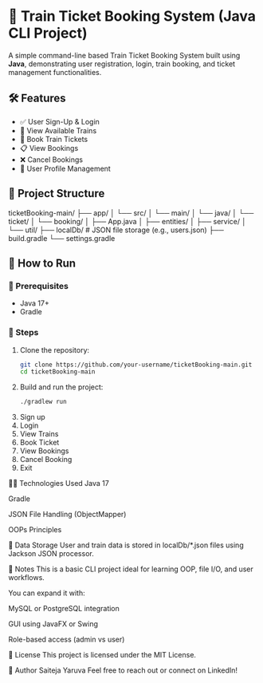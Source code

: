 # 🚆 Train Ticket Booking System (Java CLI Project)

A simple command-line based Train Ticket Booking System built using **Java**, demonstrating user registration, login, train booking, and ticket management functionalities.



## 🛠 Features

- ✅ User Sign-Up & Login
- 🚉 View Available Trains
- 🎫 Book Train Tickets
- 📋 View Bookings
- ❌ Cancel Bookings
- 📄 User Profile Management



## 📂 Project Structure

ticketBooking-main/
├── app/
│ └── src/
│ └── main/
│ └── java/
│ └── ticket/
│ └── booking/
│ ├── App.java
│ ├── entities/
│ ├── service/
│ └── util/
├── localDb/ # JSON file storage (e.g., users.json)
├── build.gradle
└── settings.gradle




## 🚀 How to Run

### 📌 Prerequisites
- Java 17+
- Gradle

### 🔧 Steps

1. Clone the repository:
   ```bash
   git clone https://github.com/your-username/ticketBooking-main.git
   cd ticketBooking-main
2. Build and run the project:
    ```bash
   ./gradlew run

1. Sign up
2. Login
3. View Trains
4. Book Ticket
5. View Bookings
6. Cancel Booking
7. Exit

🧑‍💻 Technologies Used
Java 17

Gradle

JSON File Handling (ObjectMapper)

OOPs Principles

📁 Data Storage
User and train data is stored in localDb/*.json files using Jackson JSON processor.

📌 Notes
This is a basic CLI project ideal for learning OOP, file I/O, and user workflows.

You can expand it with:

MySQL or PostgreSQL integration

GUI using JavaFX or Swing

Role-based access (admin vs user)

📜 License
This project is licensed under the MIT License.

👤 Author
Saiteja Yaruva
Feel free to reach out or connect on LinkedIn!




